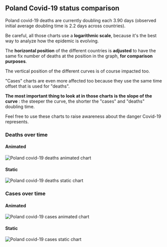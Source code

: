 ## Poland Covid-19 status comparison 

Poland covid-19 deaths are currently doubling each 3.90 days (observed initial average doubling time is 2.2 days across countries).



Be careful, all those charts use a **logarithmic scale**, because it's the best way to analyze how the epidemic is evolving.
 
The **horizontal position** of the different countries is **adjusted** to have the same fix number of deaths at the position in the graph, **for comparison purposes**.

The vertical position of the different curves is of course impacted too.

"Cases" charts are even more affected too because they use the same time offset that is used for "deaths".

**The most important thing to look at in those charts is the slope of the curve** : the steeper the curve, the shorter the "cases" and "deaths" doubling time.

Feel free to use these charts to raise awareness about the danger Covid-19 represents. 


 
### Deaths over time
 
#### Animated
![Poland covid-19 deaths animated chart](https://raw.githubusercontent.com/madlag/coronavirus_study/master/notebooks/graphs/2020-04-03/countries/Poland/2020-04-03_Poland_deaths.gif "Poland covid-19 deaths animated chart")   
 
#### Static
![Poland covid-19 deaths static chart](https://raw.githubusercontent.com/madlag/coronavirus_study/master/notebooks/graphs/2020-04-03/countries/Poland/2020-04-03_Poland_deaths.png "Poland covid-19 deaths static chart")   

 
### Cases over time
 
#### Animated
![Poland covid-19 cases animated chart](https://raw.githubusercontent.com/madlag/coronavirus_study/master/notebooks/graphs/2020-04-03/countries/Poland/2020-04-03_Poland_cases.gif "Poland covid-19 cases animated chart")   
 
#### Static
![Poland covid-19 cases static chart](https://raw.githubusercontent.com/madlag/coronavirus_study/master/notebooks/graphs/2020-04-03/countries/Poland/2020-04-03_Poland_cases.png "Poland covid-19 cases static chart")   


